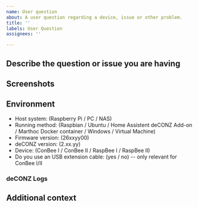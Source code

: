 ```yaml
---
name: User question
about: A user question regarding a device, issue or other problem. 
title: ''
labels: User Question
assignees: ''

---
```


<!--
  - Use this issue template as a question about the deCONZ REST-API.
  - If you want to report a bug for the Phoscon App, please head over to: https://github.com/dresden-elektronik/phoscon-app-beta
  - If you're unsure if the bug fits into this issue tracker, please ask for advise in our Discord chat: https://discord.gg/QFhTxqN
  - Please make sure sure you're running the latest version of deCONZ: https://github.com/dresden-elektronik/deconz-rest-plugin/releases
-->

## Describe the question or issue you are having
<!--
  Describe the issue you are experiencing here to communicate to the
  maintainers. Tell us what you were trying to do and what happened or what you want to know. 
  Help us understand the issue by providing valuable context. 
-->



## Screenshots
<!--
  If applicable, add screenshots to help explain the problem.
-->

## Environment
<!--
  The deCONZ and firmware versions are found in the Phoscon App: Menu -> Settings -> Gateway,
  as well as in the deCONZ GUI: Menu > Help > About deCONZ.
-->

 - Host system: (Raspberry Pi / PC / NAS)
 - Running method: (Raspbian / Ubuntu / Home Assistent deCONZ Add-on / Marthoc Docker container / Windows / Virtual Machine)
 - Firmware version: (26xxyy00)
 - deCONZ version: (2.xx.yy)
 - Device: (ConBee I / ConBee II / RaspBee I / RaspBee II)
 - Do you use an USB extension cable: (yes / no) -- only relevant for ConBee I/II

### deCONZ Logs
<!--
  If applicable provide some logs. 
  Debug logs can help to investigate certain problems like device pairing and communication issues.
  Logging can be enabled on the command line as described in:
  https://github.com/dresden-elektronik/deconz-rest-plugin/wiki/deCONZ-debug-switches
-->

## Additional context
<!--
  If relevant, add any other context about the problem here, like network size, number of routers and end-devices
  and what kind of devices/brands are in the network.
-->
